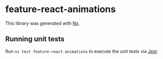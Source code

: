 # feature-react-animations

This library was generated with [Nx](https://nx.dev).

## Running unit tests

Run `nx test feature-react-animations` to execute the unit tests via [Jest](https://jestjs.io).
